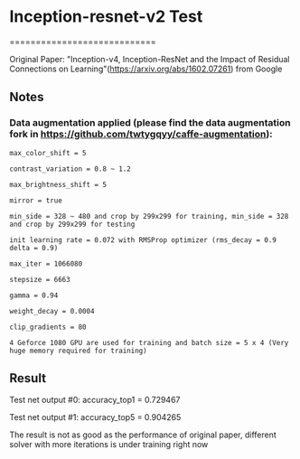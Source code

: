 # Inception-resnet-v2 Test
============================

Original Paper: "Inception-v4, Inception-ResNet and the Impact of Residual Connections on Learning"(https://arxiv.org/abs/1602.07261) from Google

## Notes
### Data augmentation applied (please find the data augmentation fork in https://github.com/twtygqyy/caffe-augmentation): 
```
max_color_shift = 5

contrast_variation = 0.8 ~ 1.2

max_brightness_shift = 5 

mirror = true

min_side = 328 ~ 480 and crop by 299x299 for training, min_side = 328 and crop by 299x299 for testing

init learning rate = 0.072 with RMSProp optimizer (rms_decay = 0.9 delta = 0.9)

max_iter = 1066080

stepsize = 6663

gamma = 0.94

weight_decay = 0.0004

clip_gradients = 80

4 Geforce 1080 GPU are used for training and batch size = 5 x 4 (Very huge memory required for training)
```

## Result

Test net output #0: accuracy_top1 = 0.729467

Test net output #1: accuracy_top5 = 0.904265

The result is not as good as the performance of original paper, different solver with more iterations is under training right now

